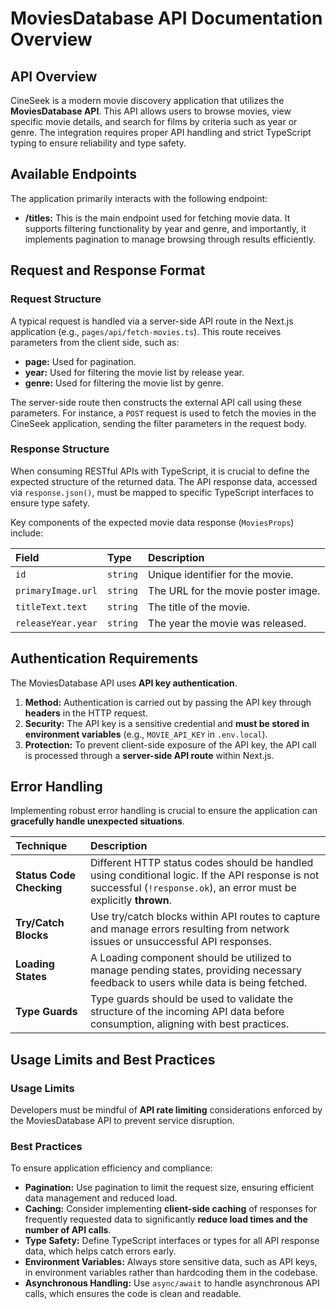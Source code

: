 # MoviesDatabase API Documentation Overview

## API Overview
CineSeek is a modern movie discovery application that utilizes the **MoviesDatabase API**. This API allows users to browse movies, view specific movie details, and search for films by criteria such as year or genre. The integration requires proper API handling and strict TypeScript typing to ensure reliability and type safety.

## Available Endpoints
The application primarily interacts with the following endpoint:
*   **/titles:** This is the main endpoint used for fetching movie data. It supports filtering functionality by year and genre, and importantly, it implements pagination to manage browsing through results efficiently.

## Request and Response Format

### Request Structure
A typical request is handled via a server-side API route in the Next.js application (e.g., `pages/api/fetch-movies.ts`). This route receives parameters from the client side, such as:
*   **page:** Used for pagination.
*   **year:** Used for filtering the movie list by release year.
*   **genre:** Used for filtering the movie list by genre.

The server-side route then constructs the external API call using these parameters. For instance, a `POST` request is used to fetch the movies in the CineSeek application, sending the filter parameters in the request body.

### Response Structure
When consuming RESTful APIs with TypeScript, it is crucial to define the expected structure of the returned data. The API response data, accessed via `response.json()`, must be mapped to specific TypeScript interfaces to ensure type safety.

Key components of the expected movie data response (`MoviesProps`) include:

| Field | Type | Description |
| :--- | :--- | :--- |
| `id` | `string` | Unique identifier for the movie. |
| `primaryImage.url` | `string` | The URL for the movie poster image. |
| `titleText.text` | `string` | The title of the movie. |
| `releaseYear.year` | `string` | The year the movie was released. |

## Authentication Requirements
The MoviesDatabase API uses **API key authentication**.

1.  **Method:** Authentication is carried out by passing the API key through **headers** in the HTTP request.
2.  **Security:** The API key is a sensitive credential and **must be stored in environment variables** (e.g., `MOVIE_API_KEY` in `.env.local`).
3.  **Protection:** To prevent client-side exposure of the API key, the API call is processed through a **server-side API route** within Next.js.

## Error Handling
Implementing robust error handling is crucial to ensure the application can **gracefully handle unexpected situations**.

| Technique | Description |
| :--- | :--- |
| **Status Code Checking** | Different HTTP status codes should be handled using conditional logic. If the API response is not successful (`!response.ok`), an error must be explicitly **thrown**. |
| **Try/Catch Blocks** | Use try/catch blocks within API routes to capture and manage errors resulting from network issues or unsuccessful API responses. |
| **Loading States** | A Loading component should be utilized to manage pending states, providing necessary feedback to users while data is being fetched. |
| **Type Guards** | Type guards should be used to validate the structure of the incoming API data before consumption, aligning with best practices. |

## Usage Limits and Best Practices

### Usage Limits
Developers must be mindful of **API rate limiting** considerations enforced by the MoviesDatabase API to prevent service disruption.

### Best Practices
To ensure application efficiency and compliance:
*   **Pagination:** Use pagination to limit the request size, ensuring efficient data management and reduced load.
*   **Caching:** Consider implementing **client-side caching** of responses for frequently requested data to significantly **reduce load times and the number of API calls**.
*   **Type Safety:** Define TypeScript interfaces or types for all API response data, which helps catch errors early.
*   **Environment Variables:** Always store sensitive data, such as API keys, in environment variables rather than hardcoding them in the codebase.
*   **Asynchronous Handling:** Use `async/await` to handle asynchronous API calls, which ensures the code is clean and readable.